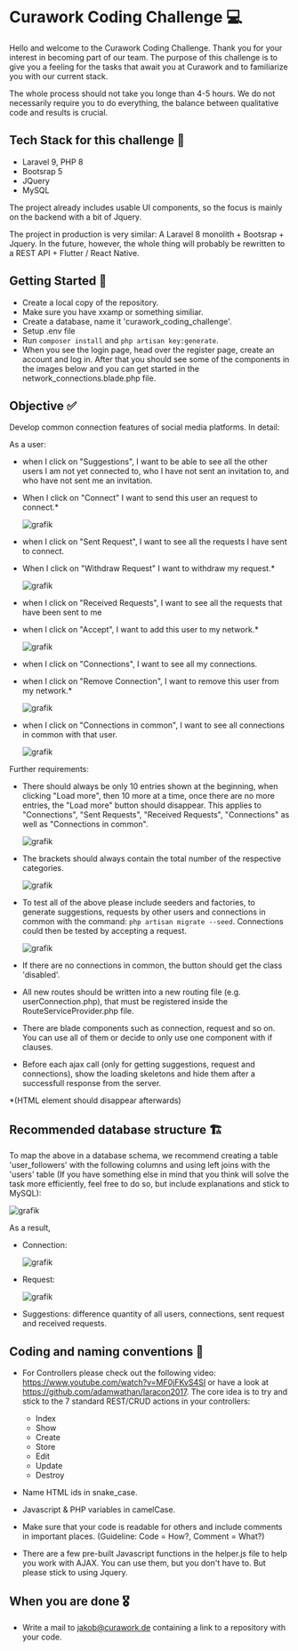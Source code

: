 # Curawork Coding Challenge 💻

Hello and welcome to the Curawork Coding Challenge. Thank you for your interest in becoming part of our team. The purpose of this challenge is to give you a feeling for the tasks that await you at Curawork and to familiarize you with our current stack.

The whole process should not take you longe than 4-5 hours. We do not necessarily require you to do everything, the balance between qualitative code and results is crucial.

## Tech Stack for this challenge 🐘

- Laravel 9, PHP 8
- Bootsrap 5
- JQuery
- MySQL

The project already includes usable UI components, so the focus is mainly on the backend with a bit of Jquery.

The project in production is very similar: A Laravel 8 monolith + Bootsrap + Jquery. In the future, however, the whole thing will probably be rewritten to a REST API + Flutter / React Native.

## Getting Started 🏃

- Create a local copy of the repository.
- Make sure you have xxamp or something similiar.
- Create a database, name it 'curawork_coding_challenge'.
- Setup .env file
- Run ```composer install``` and ``` php artisan key:generate ```.
- When you see the login page, head over the register page, create an account and log in. After that you should see some of the components in the images below and you can get started in the network_connections.blade.php file.
 
## Objective ✅

Develop common connection features of social media platforms. In detail: 

As a user:
- when I click on "Suggestions", I want to be able to see all the other users I am not yet connected to, who I have not sent an invitation to, and who have not sent me an invitation. 
- When I click on "Connect" I want to send this user an request to connect.*

    ![grafik](https://user-images.githubusercontent.com/76958067/170004194-4f0a4962-4759-491a-817b-8d18f8b71e12.png)


- when I click on "Sent Request", I want to see all the requests I have sent to connect.
- When I click on "Withdraw Request" I want to withdraw my request.*

    ![grafik](https://user-images.githubusercontent.com/76958067/170004103-5c8396a1-6897-4abd-8f41-e22ece4b4991.png)


- when I click on "Received Requests", I want to see all the requests that have been sent to me
- when I click on "Accept", I want to add this user to my network.*

    ![grafik](https://user-images.githubusercontent.com/76958067/170003922-9b4786f6-1da3-422a-aa15-14ff3f3f4e64.png)
    
- when I click on "Connections", I want to see all my connections.
- when I click on "Remove Connection", I want to remove this user from my network.*

    ![grafik](https://user-images.githubusercontent.com/76958067/170004446-9a2d2ba8-6d73-4cc2-9075-4795dcf94bea.png)

- when I click on "Connections in common", I want to see all connections in common with that user.  

    ![grafik](https://user-images.githubusercontent.com/76958067/170006264-c59dae03-3164-4198-9119-700a9c76f0cd.png)

Further requirements:

- There should always be only 10 entries shown at the beginning, when clicking "Load more", then 10 more at a time, once there are no more entries, the "Load more" button should disappear. This applies to "Connections", "Sent Requests", "Received Requests", "Connections" as well as "Connections in common".

    ![grafik](https://user-images.githubusercontent.com/76958067/170007175-f50b11c8-828f-443d-b76d-21b7330e0236.png)

- The brackets should always contain the total number of the respective categories.

    ![grafik](https://user-images.githubusercontent.com/76958067/170007652-8dc86360-9b06-46d0-bffd-c412e928ae88.png)
    
- To test all of the above please include seeders and factories, to generate suggestions, requests by other users and connections in common with the command:
    ```php artisan migrate --seed```. Connections could then be tested by accepting a request.

    ![grafik](https://user-images.githubusercontent.com/76958067/170030608-ca4c83e0-c1a4-488b-b701-e2e48b32929d.png)    

- If there are no connections in common, the button should get the class 'disabled'.

- All new routes should be written into a new routing file (e.g. userConnection.php), that must be registered inside the RouteServiceProvider.php file.

- There are blade components such as connection, request and so on. You can use all of them or decide to only use one component with if clauses.

- Before each ajax call (only for getting suggestions, request and connections), show the loading skeletons and hide them after a successfull response from the server.

*(HTML element should disappear afterwards)

## Recommended database structure 🏗️

To map the above in a database schema, we recommend creating a table 'user_followers' with the following columns and using left joins with the 'users' table (If you have something else in mind that you think will solve the task more efficiently, feel free to do so, but include explanations and stick to MySQL):

![grafik](https://user-images.githubusercontent.com/76958067/170064172-c23c0d12-1219-4634-b7c3-f4ceab024b58.png)

As a result, 
- Connection: 

    ![grafik](https://user-images.githubusercontent.com/76958067/170066996-c31b0017-373a-4a83-9eef-f36fd722c2c7.png)
- Request: 

    ![grafik](https://user-images.githubusercontent.com/76958067/170066892-66ba393c-1bf1-465a-88ab-27f38d8b050a.png)
    
- Suggestions: difference quantity of all users, connections, sent request and received requests.

## Coding and naming conventions 🚨

- For Controllers please check out the following video: https://www.youtube.com/watch?v=MF0jFKvS4SI or have a look at https://github.com/adamwathan/laracon2017. The core idea is to try and stick to the 7 standard REST/CRUD actions in your controllers:
    - Index
    - Show
    - Create
    - Store
    - Edit
    - Update
    - Destroy

- Name HTML ids in snake_case.
- Javascript & PHP variables in camelCase.
- Make sure that your code is readable for others and include comments in important places. (Guideline: Code = How?, Comment = What?)

- There are a few pre-built Javascript functions in the helper.js file to help you work with AJAX. You can use them, but you don't have to. But please stick to using Jquery.

## When you are done 🎖️

- Write a mail to jakob@curawork.de containing a link to a repository with your code.
